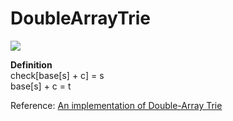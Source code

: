 # DoubleArrayTrie


![](https://linux.thai.net/~thep/datrie/double.gif)

**Definition**  
check[base[s] + c] = s  
base[s] + c = t  


Reference: [An implementation of Double-Array Trie](https://linux.thai.net/~thep/datrie/datrie.html#Double)